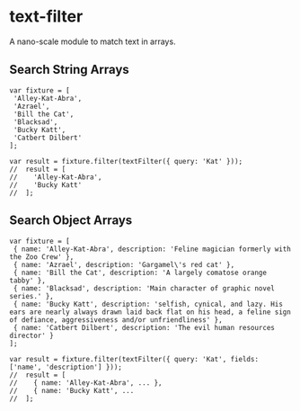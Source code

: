 text-filter
===========

A nano-scale module to match text in arrays.

## Search String Arrays

    var fixture = [
     'Alley-Kat-Abra',
     'Azrael',
     'Bill the Cat',
     'Blacksad',
     'Bucky Katt',
     'Catbert Dilbert'
    ];

    var result = fixture.filter(textFilter({ query: 'Kat' }));
    //  result = [
    //    'Alley-Kat-Abra',
    //    'Bucky Katt'
    //  ];



## Search Object Arrays

    var fixture = [
     { name: 'Alley-Kat-Abra', description: 'Feline magician formerly with the Zoo Crew' },
     { name: 'Azrael', description: 'Gargamel\'s red cat' },
     { name: 'Bill the Cat', description: 'A largely comatose orange tabby' },
     { name: 'Blacksad', description: 'Main character of graphic novel series.' },
     { name: 'Bucky Katt', description: 'selfish, cynical, and lazy. His ears are nearly always drawn laid back flat on his head, a feline sign of defiance, aggressiveness and/or unfriendliness' },
     { name: 'Catbert Dilbert', description: 'The evil human resources director' }
    ];

    var result = fixture.filter(textFilter({ query: 'Kat', fields: ['name', 'description'] }));
    //  result = [
    //    { name: 'Alley-Kat-Abra', ... },
    //    { name: 'Bucky Katt', ...
    //  ];



